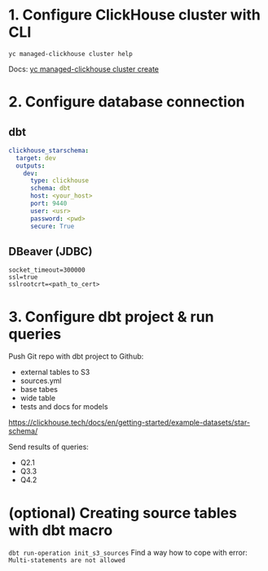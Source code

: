 # 1. Configure ClickHouse cluster with CLI

`yc managed-clickhouse cluster help`


Docs: [yc managed-clickhouse cluster create](https://cloud.yandex.ru/docs/cli/cli-ref/managed-services/managed-clickhouse/cluster/create)

# 2. Configure database connection

## **dbt**

```yml
clickhouse_starschema:
  target: dev
  outputs:
    dev:
      type: clickhouse
      schema: dbt
      host: <your_host>
      port: 9440
      user: <usr>
      password: <pwd>
      secure: True
```      

## **DBeaver** (JDBC)

```
socket_timeout=300000
ssl=true
sslrootcrt=<path_to_cert>
```

# 3. Configure dbt project & run queries

Push Git repo with dbt project to Github:
- external tables to S3
- sources.yml
- base tabes
- wide table
- tests and docs for models

https://clickhouse.tech/docs/en/getting-started/example-datasets/star-schema/

Send results of queries: 
- Q2.1
- Q3.3
- Q4.2

# (optional) Creating source tables with dbt macro

`dbt run-operation init_s3_sources`
Find a way how to cope with error: `Multi-statements are not allowed`